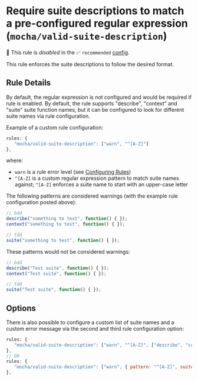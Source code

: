 # Require suite descriptions to match a pre-configured regular expression (`mocha/valid-suite-description`)

🚫 This rule is _disabled_ in the ✅ `recommended` [config](https://github.com/lo1tuma/eslint-plugin-mocha#configs).

<!-- end auto-generated rule header -->

This rule enforces the suite descriptions to follow the desired format.

## Rule Details

By default, the regular expression is not configured and would be required if rule is enabled.
By default, the rule supports "describe", "context" and "suite" suite function names, but it can be configured to look for different suite names via rule configuration.

Example of a custom rule configuration:

```js
rules: {
   "mocha/valid-suite-description": ["warn", "^[A-Z]"]
},
```

where:

* `warn` is a rule error level (see [Configuring Rules](http://eslint.org/docs/user-guide/configuring#configuring-rules))
* `^[A-Z]` is a custom regular expression pattern to match suite names against; `^[A-Z]` enforces a suite name to start with an upper-case letter

The following patterns are considered warnings (with the example rule configuration posted above):

```js
// bdd
describe("something to test", function() { });
context("something to test", function() { });

// tdd
suite("something to test", function() { });
```

These patterns would not be considered warnings:

```js
// bdd
describe("Test suite", function() { });
context("Test suite", function() { });

// tdd
suite("Test suite", function() { });
```

## Options

There is also possible to configure a custom list of suite names and a custom error message via the second and third rule configuration option:

```js
rules: {
   "mocha/valid-suite-description": ["warn", "^[A-Z]", ["describe", "context", "suite", "mysuitename"], "custom error message"]
},
// OR
rules: {
   "mocha/valid-suite-description": ["warn", { pattern: "^[A-Z]", suiteNames: ["describe", "context", "suite", "mysuitename"], message: "custom error message" }]
},
```
